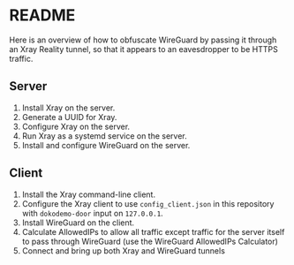 # README

Here is an overview of how to obfuscate WireGuard by passing it through an Xray Reality tunnel, so that it appears to an eavesdropper to be HTTPS traffic.

## Server

1. Install Xray on the server.
2. Generate a UUID for Xray.
3. Configure Xray on the server.
4. Run Xray as a systemd service on the server.
5. Install and configure WireGuard on the server.

## Client

1. Install the Xray command-line client.
2. Configure the Xray client to use `config_client.json` in this repository with `dokodemo-door` input on `127.0.0.1`.
3. Install WireGuard on the client.
4. Calculate AllowedIPs to allow all traffic except traffic for the server itself to pass through WireGuard (use the WireGuard AllowedIPs Calculator)
5. Connect and bring up both Xray and WireGuard tunnels
